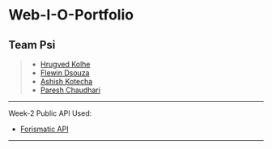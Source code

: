 # Web-I-O-Portfolio

## Team Psi

>- [Hrugved Kolhe](https://github.com/hrugved06)
>- [Flewin Dsouza](https://github.com/flewindsouza)
>- [Ashish Kotecha](https://github.com/ashishkotecha)
>- [Paresh Chaudhari](https://github.com/PaareshC)

---

Week-2 Public API Used:

- [Forismatic API](https://api.forismatic.com/api/1.0/?)

---